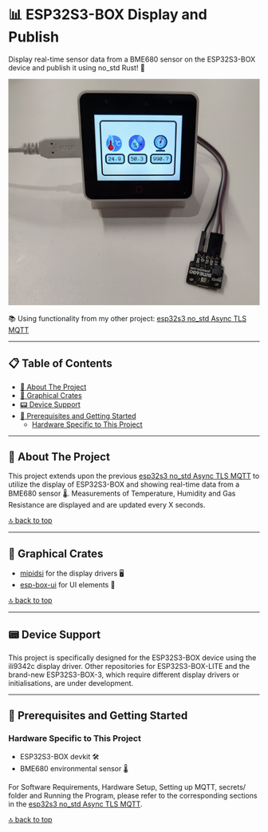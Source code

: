 # 📊 ESP32S3-BOX Display and Publish

Display real-time sensor data from a BME680 sensor on the ESP32S3-BOX device and publish it using no_std Rust! 🦀

![Sensor data displayed](images/display_sensor_data.jpg)

📚 Using functionality from my other project: [esp32s3 no_std Async TLS MQTT](https://github.com/sambenko/esp32s3-no-std-async-tls-mqtt)

---

## 📋 Table of Contents

- [🎯 About The Project](#-about-the-project)
- [🎨 Graphical Crates](#-graphical-crates)
- [📟 Device Support](#-device-support)
- [🔧 Prerequisites and Getting Started](#-prerequisites-and-getting-started)
  - [Hardware Specific to This Project](#hardware-specific-to-this-project)


---

## 🎯 About The Project

This project extends upon the previous [esp32s3 no_std Async TLS MQTT](https://github.com/sambenko/esp32s3-no-std-async-tls-mqtt) to utilize the display of ESP32S3-BOX and showing real-time data from a BME680 sensor 🌡. Measurements of Temperature, Humidity and Gas Resistance are displayed and are updated every X seconds.

[🔝 back to top](#-table-of-contents)

---

## 🎨 Graphical Crates

- [mipidsi](https://github.com/almindor/mipidsi) for the display drivers 🖥
- [esp-box-ui](https://github.com/sambenko/esp-box-ui) for UI elements 🎨

[🔝 back to top](#-table-of-contents)

---

## 📟 Device Support

This project is specifically designed for the ESP32S3-BOX device using the ili9342c display driver. Other repositories for ESP32S3-BOX-LITE and the brand-new ESP32S3-BOX-3, which require different display drivers or initialisations, are under development.

---

## 🔧 Prerequisites and Getting Started

### Hardware Specific to This Project

- ESP32S3-BOX devkit 🛠
- BME680 environmental sensor 🌡

For Software Requirements, Hardware Setup, Setting up MQTT, secrets/ folder and Running the Program, please refer to the corresponding sections in the [esp32s3 no_std Async TLS MQTT](https://github.com/sambenko/esp32s3-no-std-async-tls-mqtt).



[🔝 back to top](#-table-of-contents)

